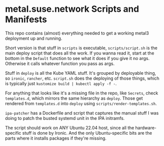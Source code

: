 # metal.suse.network Scripts and Manifests

This repo contains (almost) everything needed to get a working metal3
deployment up and running.

Short version is that stuff in `scripts` is executable, `scripts/script.sh` is the main deploy script that does all the work. If you wanna read it, start at the bottom in the `Default` function to see what it does if you give it no args. Otherwise it calls whatever function you pass as args.

Stuff in `deploy` is all the Kube YAML stuff. It's grouped by deployable thing, so `ironic`, `rancher`, etc. `script.sh` does the deploying of those things, which is typically just `kustomize build | kubectl apply -f -`.

For anything that looks like it's a missing file in the repo, like `Secrets`, check `templates.d`, which mirrors the same hierarchy as `deploy`. Those get rendered from `templates.d` into `deploy` using `scripts/render-templates.sh`.

`ipa-patcher` has a Dockerfile and script that captures the manual stuff I was doing to patch the busted systemd unit in the IPA initramfs.

The script should work on ANY Ubuntu 22.04 host, since all the hardware-specific stuff is done by Ironic. And the only Ubuntu-specific bits are the parts where it installs packages if they're missing.